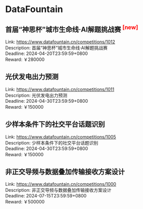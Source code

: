 # DataFountain



## 首届“神思杯”城市生命线·AI解题挑战赛 <sup style="color:red">[new]<sup>  

Link: https://www.datafountain.cn/competitions/1012  
Description: 首届“神思杯”城市生命线·AI解题挑战赛  
Deadline: 2024-04-20T23:59:59+0800  
Reward: ￥280000  


## 光伏发电出力预测

Link: https://www.datafountain.cn/competitions/1011  
Description: 光伏发电出力预测  
Deadline: 2024-04-30T23:59:59+0800  
Reward: ￥150000  


## 少样本条件下的社交平台话题识别

Link: https://www.datafountain.cn/competitions/1005  
Description: 少样本条件下的社交平台话题识别  
Deadline: 2024-04-30T23:59:59+0800  
Reward: ￥150000  


## 非正交导频与数据叠加传输接收方案设计

Link: https://www.datafountain.cn/competitions/1000  
Description: 非正交导频与数据叠加传输接收方案设计  
Deadline: 2024-07-15T23:59:59+0800  
Reward: ￥500000  

